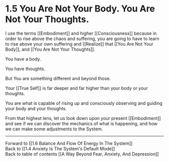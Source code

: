 # 1.5 You Are Not Your Body. You Are Not Your Thoughts.

I use the terms [[Embodiment]] and higher [[Consciousness]] because in order to rise above the chaos and suffering, you are going to have to learn to rise above your own suffering and [[Realize]] that [[You Are Not Your Body]], and [[You Are Not Your Thoughts]]. 

You have a body.  

You have thoughts. 

But You are something different and beyond those. 

Your [[True Self]] is far deeper and far higher than your body or your thoughts. 

You are what is capable of rising up and consciously observing and guiding your body and your thoughts. 

From that highest lens, let us look down upon your present [[Embodiment]] and see if we can discover the mechanics of what is happening, and how we can make some adjustments to the System. 

___

Forward to [[1.6 Balance And Flow Of Energy In The System]]    
Back to [[1.4 Anxiety Is The System's Default Mode]]    
Back to table of contents [[A Way Beyond Fear, Anxiety, And Depression]]    


